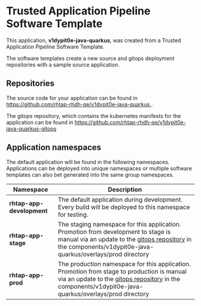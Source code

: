 # Trusted Application Pipeline Software Template

This application, **v1dypit0e-java-quarkus**, was created from a Trusted Application Pipeline Software Template.

The software templates create a new source and gitops deployment repositories with a sample source application. 

## Repositories

The source code for your application can be found in [https://github.com/rhtap-rhdh-qe/v1dypit0e-java-quarkus ](https://github.com/rhtap-rhdh-qe/v1dypit0e-java-quarkus ).
 
The gitops repository, which contains the kubernetes manifests for the application can be found in 
[https://github.com/rhtap-rhdh-qe/v1dypit0e-java-quarkus-gitops ](https://github.com/rhtap-rhdh-qe/v1dypit0e-java-quarkus-gitops ) 

## Application namespaces 

The default application will be found in the following namespaces. Applications can be deployed into unique namespaces or multiple software templates can also bet generated into the same group namespaces.  

|  Namespace   |  Description   |  
| -------- | -------- |   
| **rhtap-app-development** | The default application during development. Every build will be deployed to this namespace for testing. | 
| **rhtap-app-stage** | The staging namespace for this application. Promotion from development to stage is manual via an update to the [gitops repository](https://github.com/rhtap-rhdh-qe/v1dypit0e-java-quarkus-gitops ) in the components/v1dypit0e-java-quarkus/overlays/prod directory |  
| **rhtap-app-prod** | The production namespace for this application. Promotion from stage to production is manual via an update to the [gitops repository](https://github.com/rhtap-rhdh-qe/v1dypit0e-java-quarkus-gitops ) in the components/v1dypit0e-java-quarkus/overlays/prod directory | 